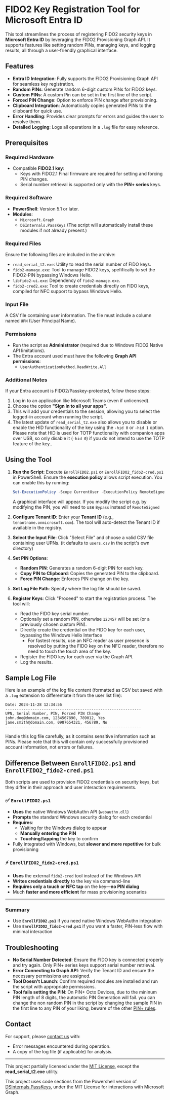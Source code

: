 
# FIDO2 Key Registration Tool for Microsoft Entra ID

This tool streamlines the process of registering FIDO2 security keys in **Microsoft Entra ID** by leveraging the FIDO2 Provisioning Graph API. It supports features like setting random PINs, managing keys, and logging results, all through a user-friendly graphical interface.

## Features

- **Entra ID Integration**: Fully supports the FIDO2 Provisioning Graph API for seamless key registration.
- **Random PINs**: Generate random 6-digit custom PINs for FIDO2 keys.
- **Custom PINs**: A custom Pin can be set in the first line of the script.
- **Forced PIN Change**: Option to enforce PIN change after provisioning.
- **Clipboard Integration**: Automatically copies generated PINs to the clipboard for quick use.
- **Error Handling**: Provides clear prompts for errors and guides the user to resolve them.
- **Detailed Logging**: Logs all operations in a `.log` file for easy reference. 

## Prerequisites

### Required Hardware
- Compatible **FIDO2.1 key**:
  - Keys with FIDO2.1 Final firmware are required for setting and forcing PIN changes.
  - Serial number retrieval is supported only with the **PIN+ series** keys.

### Required Software
- **PowerShell**: Version 5.1 or later.
- **Modules**: 
  - `Microsoft.Graph`
  - `DSInternals.PassKeys` (The script will automatically install these modules if not already present.)

### Required Files
Ensure the following files are included in the archive:
- `read_serial_t2.exe`: Utility to read the serial number of FIDO keys.
- `fido2-manage.exe`: Tool to manage FIDO2 keys, spefifically to set the FIDO2-PIN bypassing Windows Hello.
- `libfido2-ui.exe`: Dependency of `fido2-manage.exe`.
- `fido2-cred2.exe`: Tool to create credentials directly on FIDO keys, compiled for NFC support to bypass Windows Hello.

### Input File
A CSV file containing user information. The file must include a column named `UPN` (User Principal Name).

### Permissions
- Run the script as **Administrator** (required due to Windows FIDO2 Native API limitations).
- The Entra account used must have the following **Graph API permissions**:
  - `UserAuthenticationMethod.ReadWrite.All`

### Additional Notes
If your Entra account is FIDO2/Passkey-protected, follow these steps:
1. Log in to an application like Microsoft Teams (even if unlicensed).
2. Choose the option **"Sign in to all your apps"**.
3. This will add your credentials to the session, allowing you to select the logged-in account when running the script.
4. The latest update of `read_serial_t2.exe` also allows you to disable or enable the HID functionality of the key using the `-hid 0` or `-hid 1` option. Please note that HID is used for TOTP functionality with companion apps over USB, so only disable it (`-hid 0`) if you do not intend to use the TOTP feature of the key.. 

## Using the Tool

1. **Run the Script**:
   Execute `EnrollFIDO2.ps1` or `EnrollFIDO2_fido2-cred.ps1` in PowerShell. Ensure the **execution policy** allows script execution. You can enable this by running:
   ```powershell
   Set-ExecutionPolicy -Scope CurrentUser -ExecutionPolicy RemoteSigned
   ```
   A graphical interface will appear.
   If you modify the script e.g. by modifying the PIN, you will need to use `Bypass` instead of `RemoteSigned`

2. **Configure Tenant ID**:
   Enter your **Tenant ID** (e.g., `tenantname.onmicrosoft.com`). The tool will auto-detect the Tenant ID if available in the registry.

3. **Select the Input File**:
   Click "Select File" and choose a valid CSV file containing user UPNs. (it defaults to `users.csv` in the script's own directory)

4. **Set PIN Options**:
   - **Random PIN**: Generates a random 6-digit PIN for each key.
   - **Copy PIN to Clipboard**: Copies the generated PIN to the clipboard.
   - **Force PIN Change**: Enforces PIN change on the key.

5. **Set Log File Path**:
   Specify where the log file should be saved.

6. **Register Keys**:
   Click "Proceed" to start the registration process. The tool will:
   - Read the FIDO key serial number.
   - Optionally set a random PIN, otherwise `123457` will be set (or a previously chosen custom PIN).
   - Directly create the credential on the FIDO key for each user, bypassing the Windows Hello Interface
     - For fastest results, use an NFC reader as user presence is resolved by putting the FIDO key on the NFC reader, therefore no need to touch the touch area of the key.
   - Register the FIDO key for each user via the Graph API.
   - Log the results.

## Sample Log File

Here is an example of the log file content (formatted as CSV but saved with a `.log` extension to differentiate it from the user list file):

```plaintext
Date: 2024-11-28 12:34:56
------------------------------------------------------------
UPN, Serial Number, PIN, Forced PIN Change
john.doe@domain.com, 1234567890, 789012, Yes
jane.smith@domain.com, 0987654321, 456789, No
------------------------------------------------------------
```

Handle this log file carefully, as it contains sensitive information such as PINs. Please note that this will contain only successfully provisioned account information, not errors or failures. 

## Difference Between `EnrollFIDO2.ps1` and `EnrollFIDO2_fido2-cred.ps1`

Both scripts are used to provision FIDO2 credentials on security keys, but they differ in their approach and user interaction requirements.

### ✅ `EnrollFIDO2.ps1`
- **Uses** the native Windows WebAuthn API (`webauthn.dll`)
- **Prompts** the standard Windows security dialog for each credential
- **Requires**:
  - Waiting for the Windows dialog to appear
  - **Manually entering the PIN**
  - **Touching/tapping** the key to confirm
- Fully integrated with Windows, but **slower and more repetitive** for bulk provisioning

### ⚡ `EnrollFIDO2_fido2-cred.ps1`
- **Uses** the external `fido2-cred` tool instead of the Windows API
- **Writes credentials directly** to the key via command-line
- **Requires only a touch or NFC tap** on the key—**no PIN dialog**
- Much **faster and more efficient** for mass provisioning scenarios

---

### Summary

- Use **`EnrollFIDO2.ps1`** if you need native Windows WebAuthn integration  
- Use **`EnrollFIDO2_fido2-cred.ps1`** if you want a faster, PIN-less flow with minimal interaction
 



## Troubleshooting

- **No Serial Number Detected**: Ensure the FIDO key is connected properly and try again. Only PIN+ series keys support serial number retrieval.
- **Error Connecting to Graph API**: Verify the Tenant ID and ensure the necessary permissions are assigned.
- **Tool Doesn't Launch**: Confirm required modules are installed and run the script with appropriate permissions.
- **Tool fails setting the PIN**: On PIN+ Octo Devices, due to the mininum PIN length of 8 digits, the automatic PIN Generation will fail. you can change the non random PIN in the script by changing the sample PIN in the first line to any PIN of your liking, beware of the other [PIN+ rules](https://www.token2.swiss/site/page/token2-fido2-pin-see-the-pin-complexity-in-action).

## Contact

For support, please [contact us](https://www.token2.swiss/contact) with: 
- Error messages encountered during operation.
- A copy of the log file (if applicable) for analysis.

---

This project partially licensed under the [MIT License](LICENSE), except the **read_serial_t2.exe** utility.

This project uses code sections from the Powershell version of [DSInternals.PassKeys](https://github.com/MichaelGrafnetter/webauthn-interop), under the MIT License for interactions with Microsoft Graph.
